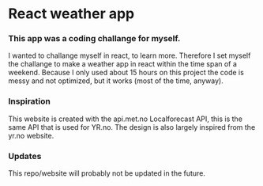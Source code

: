 # React weather app

### This app was a coding challange for myself.
I wanted to challange myself in react, to learn more. Therefore I set myself the challange to make a weather app in react within the time span of a weekend. Because I only used about 15 hours on this project the code is messy and not optimized, but it works (most of the time, anyway).

### Inspiration
This website is created with the api.met.no Localforecast API, this is the same API that is used for YR.no. The design is also largely inspired from the yr.no website.

### Updates
This repo/website will probably not be updated in the future.
